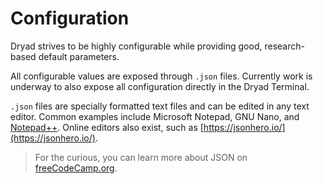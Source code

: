 # Configuration

Dryad strives to be highly configurable while providing good, research-based default parameters. 

All configurable values are exposed through `.json` files. Currently work is underway to also expose all configuration 
directly in the Dryad Terminal. 

`.json` files are specially formatted text files and can be edited in any text editor. Common examples include Microsoft Notepad, 
GNU Nano, and [Notepad++](https://notepad-plus-plus.org/). Online editors also exist, such as 
[https://jsonhero.io/](https://jsonhero.io/). 

> For the curious, you can learn more about JSON on [freeCodeCamp.org](https://www.freecodecamp.org/news/what-is-json-a-json-file-example/).
> 

